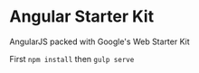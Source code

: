 # Angular Starter Kit

AngularJS packed with Google's Web Starter Kit

First `npm install` then `gulp serve`
